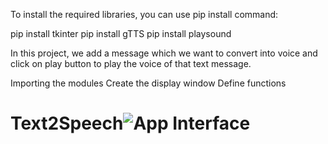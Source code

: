 To install the required libraries, you can use pip install command:

pip install tkinter
pip install gTTS
pip install playsound

In this project, we add a message which we want to convert into voice and click on play button to play the voice of that text message.

Importing the modules
Create the display window
Define functions






# Text2Speech![App Interface](https://user-images.githubusercontent.com/84966259/189278832-6f38bd4e-495d-4fef-8620-8f46ec68b888.png)
